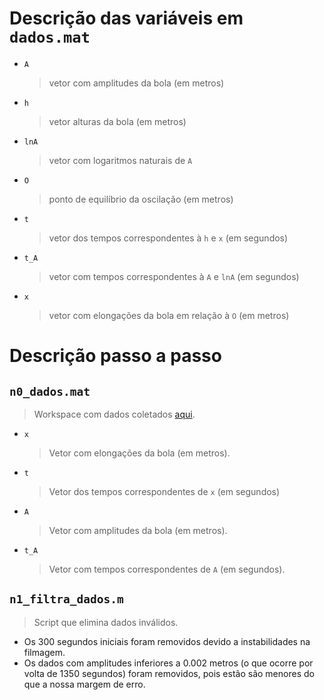 # Descrição das variáveis em `dados.mat`

- `A`
	> vetor com amplitudes da bola (em metros)
- `h`
	> vetor alturas da bola (em metros)
- `lnA`
	> vetor com logaritmos naturais de `A`
- `O`
	> ponto de equilíbrio da oscilação (em metros)
- `t`
	> vetor dos tempos correspondentes à `h` e `x` (em segundos)
- `t_A`
	> vetor com tempos correspondentes à `A` e `lnA` (em segundos)
- `x`
	> vetor com elongações da bola em relação à `O` (em metros)

# Descrição passo a passo

## `n0_dados.mat`
> Workspace com dados coletados [aqui](https://github.com/hugoalkimim/ViscosidadeDoAr).

- `x`
	> Vetor com elongações da bola (em metros).
- `t`
	> Vetor dos tempos correspondentes de `x` (em segundos)
- `A`
	> Vetor com amplitudes da bola (em metros).
- `t_A`
	> Vetor com tempos correspondentes de `A` (em segundos).

## `n1_filtra_dados.m`
> Script que elimina dados inválidos.

- Os 300 segundos iniciais foram removidos devido a instabilidades na filmagem.
- Os dados com amplitudes inferiores a 0.002 metros (o que ocorre por volta de 1350 segundos) foram removidos, pois estão são menores do que a nossa margem de erro.
